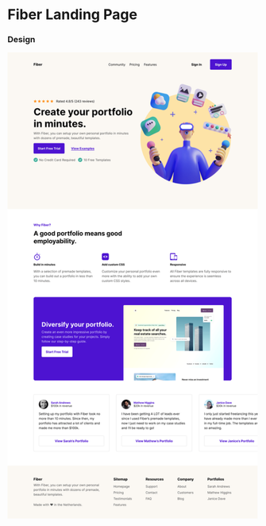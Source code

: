
# Fiber Landing Page

### Design

![alt text](https://github.com/uday-kiran77/Fiber-landing-page/blob/main/Design/Landing%20Page%20-%20Desktop%20View.png?raw=true)
